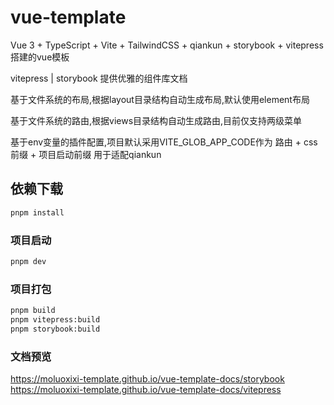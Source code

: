 # vue-template

Vue 3 + TypeScript + Vite + TailwindCSS + qiankun + storybook + vitepress搭建的vue模板

vitepress | storybook 提供优雅的组件库文档

基于文件系统的布局,根据layout目录结构自动生成布局,默认使用element布局

基于文件系统的路由,根据views目录结构自动生成路由,目前仅支持两级菜单

基于env变量的插件配置,项目默认采用VITE_GLOB_APP_CODE作为 路由 + css前缀 + 项目启动前缀 用于适配qiankun

## 依赖下载

```sh
pnpm install
```

### 项目启动

```sh
pnpm dev
```

### 项目打包

```sh
pnpm build
pnpm vitepress:build
pnpm storybook:build
```

### 文档预览

https://moluoxixi-template.github.io/vue-template-docs/storybook
https://moluoxixi-template.github.io/vue-template-docs/vitepress
